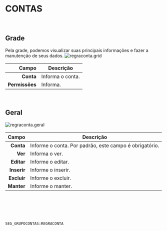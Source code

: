 # CONTAS
<br>

## Grade
Pela grade, podemos visualizar suas principais informações e fazer a manutenção de seus dados.
![regraconta.grid](https://raw.githubusercontent.com/netforcews/docs-siscom/master/geral/imagens/regraconta.grid.png)

Campo | Descrição
--:|---
**Conta** | Informa o conta.
**Permissões** | Informa.
<br>

## Geral
![regraconta.geral](https://raw.githubusercontent.com/netforcews/docs-siscom/master/geral/imagens/regraconta.geral.png)

Campo | Descrição
--:|---
**Conta** | Informe o conta. Por padrão, este campo é obrigatório.
**Ver** | Informa o ver.
**Editar** | Informe o editar.
**Inserir** | Informe o inserir.
**Excluir** | Informe o excluir.
**Manter** | Informe o manter.
<br>
<br>
<br>
<br>

```SEG_GRUPOCONTAS:REGRACONTA```
